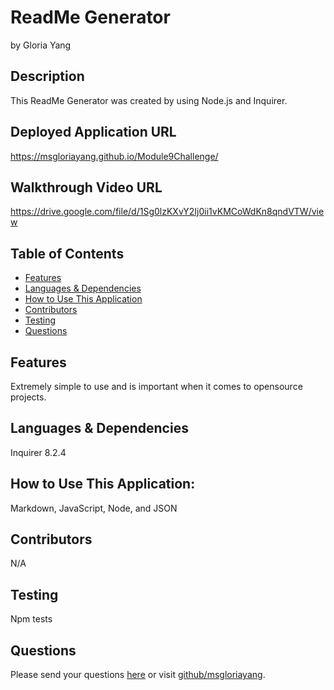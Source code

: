 # ReadMe Generator 
by Gloria Yang
## Description
This ReadMe Generator was created by using Node.js and Inquirer.
## Deployed Application URL
https://msgloriayang.github.io/Module9Challenge/
## Walkthrough Video URL
https://drive.google.com/file/d/1Sg0lzKXvY2Ij0ii1vKMCoWdKn8qndVTW/view
## Table of Contents
* [Features](#features)
* [Languages & Dependencies](#languagesanddependencies)
* [How to Use This Application](#HowtoUseThisApplication)
* [Contributors](#contributors)
* [Testing](#testing)
* [Questions](#questions)
## Features
Extremely simple to use and is important when it comes to opensource projects.
## Languages & Dependencies
Inquirer 8.2.4
## How to Use This Application:
Markdown, JavaScript, Node, and JSON
## Contributors
N/A
## Testing
Npm tests
## Questions
Please send your questions [here](mailto:lookmeup@gmail.com?subject=[GitHub]%20Dev%20Connect) or visit [github/msgloriayang](https://github.com/msgloriayang).
